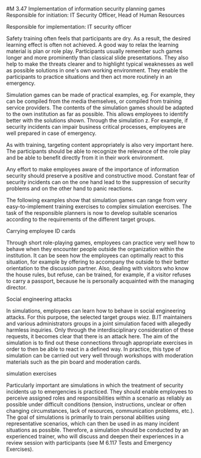 #M 3.47 Implementation of information security planning games
Responsible for initiation: IT Security Officer, Head of Human Resources

Responsible for implementation: IT security officer

Safety training often feels that participants are dry. As a result, the desired learning effect is often not achieved. A good way to relax the learning material is plan or role play. Participants usually remember such games longer and more prominently than classical slide presentations. They also help to make the threats clearer and to highlight typical weaknesses as well as possible solutions in one's own working environment. They enable the participants to practice situations and then act more routinely in an emergency.

Simulation games can be made of practical examples, eg. For example, they can be compiled from the media themselves, or compiled from training service providers. The contents of the simulation games should be adapted to the own institution as far as possible. This allows employees to identify better with the solutions shown. Through the simulation z. For example, if security incidents can impair business critical processes, employees are well prepared in case of emergency.

As with training, targeting content appropriately is also very important here. The participants should be able to recognize the relevance of the role play and be able to benefit directly from it in their work environment.

Any effort to make employees aware of the importance of information security should preserve a positive and constructive mood. Constant fear of security incidents can on the one hand lead to the suppression of security problems and on the other hand to panic reactions.

The following examples show that simulation games can range from very easy-to-implement training exercises to complex simulation exercises. The task of the responsible planners is now to develop suitable scenarios according to the requirements of the different target groups.

Carrying employee ID cards

Through short role-playing games, employees can practice very well how to behave when they encounter people outside the organization within the institution. It can be seen how the employees can optimally react to this situation, for example by offering to accompany the outside to their better orientation to the discussion partner. Also, dealing with visitors who know the house rules, but refuse, can be trained, for example, if a visitor refuses to carry a passport, because he is personally acquainted with the managing director.

Social engineering attacks

In simulations, employees can learn how to behave in social engineering attacks. For this purpose, the selected target groups wiez. B.IT maintainers and various administrators groups in a joint simulation faced with allegedly harmless inquiries. Only through the interdisciplinary consideration of these requests, it becomes clear that there is an attack here. The aim of the simulation is to find out these connections through appropriate exercises in order to then be able to react in a defined way. In practice, this type of simulation can be carried out very well through workshops with moderation materials such as the pin board and moderation cards.

simulation exercises

Particularly important are simulations in which the treatment of security incidents up to emergencies is practiced. They should enable employees to perceive assigned roles and responsibilities within a scenario as reliably as possible under difficult conditions (tension, instructions, unclear or often changing circumstances, lack of resources, communication problems, etc.). The goal of simulations is primarily to train personal abilities using representative scenarios, which can then be used in as many incident situations as possible. Therefore, a simulation should be conducted by an experienced trainer, who will discuss and deepen their experiences in a review session with participants (see M 6.117 Tests and Emergency Exercises).



